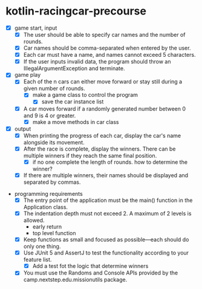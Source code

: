 # kotlin-racingcar-precourse

- [x] game start, input
    - [x] The user should be able to specify car names and the number of rounds.
    - [x] Car names should be comma-separated when entered by the user.
    - [x] Each car must have a name, and names cannot exceed 5 characters.
    - [x] If the user inputs invalid data, the program should throw an IllegalArgumentException and terminate.

- [x] game play
    - [x] Each of the n cars can either move forward or stay still during a given number of rounds.
        - [x] make a game class to control the program
            - [x] save the car instance list
    - [x] A car moves forward if a randomly generated number between 0 and 9 is 4 or greater.
        - [x] make a move methods in car class

- [x] output
    - [x] When printing the progress of each car, display the car's name alongside its movement.
    - [x] After the race is complete, display the winners. There can be multiple winners if they reach the same final
      position.
        - [x] if no one complete the length of rounds. how to determine the winner?
    - [x] If there are multiple winners, their names should be displayed and separated by commas.

- programming requirements
    - [x] The entry point of the application must be the main() function in the Application class.
    - [x] The indentation depth must not exceed 2. A maximum of 2 levels is allowed.
        - early return
        - top level function
    - [x] Keep functions as small and focused as possible—each should do only one thing.
    - [x] Use JUnit 5 and AssertJ to test the functionality according to your feature list.
        - [x] Add a test fot the logic that determine winners
    - [x] You must use the Randoms and Console APIs provided by the camp.nextstep.edu.missionutils package.

